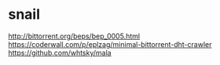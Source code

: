 # snail
http://bittorrent.org/beps/bep_0005.html <br/>
https://coderwall.com/p/eplzag/minimal-bittorrent-dht-crawler
https://github.com/whtsky/mala

